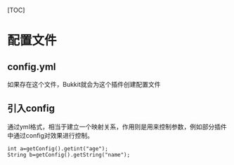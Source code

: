 [TOC]
# 配置文件

## config.yml
如果存在这个文件，Bukkit就会为这个插件创建配置文件

## 引入config

通过yml格式，相当于建立一个映射关系，作用则是用来控制参数，例如部分插件中通过config对效果进行控制。
```
int a=getConfig().getint("age");
String b=getConfig().getString("name");
```



